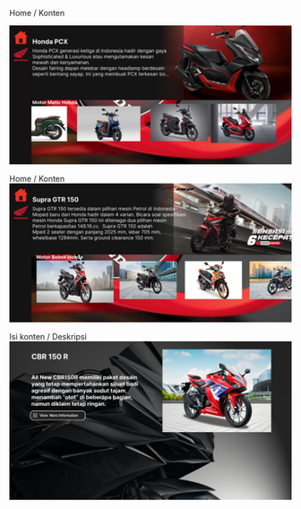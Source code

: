 Home / Konten

![alt text](https://github.com/Dawelly/HondabikeTV/blob/master/kontensatu.png)

Home / Konten
![alt text](https://github.com/Dawelly/HondabikeTV/blob/master/kontendua.png)

Isi konten / Deskripsi
![alt text](https://github.com/Dawelly/HondabikeTV/blob/master/deskripsi.png)
